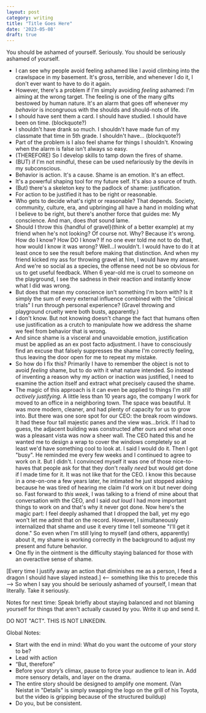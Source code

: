 ```yaml
---
layout: post
category: writing
title: "Title Goes Here"
date: '2023-05-08'
draft: true
---
```


You should be ashamed of yourself. Seriously. You should be seriously ashamed of yourself. 

- I can see why people avoid feeling ashamed like I avoid climbing into the crawlspace in my basement. It's gross, terrible, and whenever I do it, I don't ever want to have to do it again. 
- However, there's a problem if I'm simply avoiding _feeling_ ashamed: I'm aiming at the wrong target. The feeling is one of the many gifts bestowed by human nature. It's an alarm that goes off whenever my _behavior_ is incongruous with the shoulds and should-nots of life.
- I should have sent them a card. I should have studied. I should have been on time. (blockquote?)
- I shouldn't have drank so much. I shouldn't have made fun of my classmate that time in 5th grade. I shouldn't have... (blockquote?)
- Part of the problem is I also feel shame for things I shouldn't. Knowing when the alarm is false isn't always so easy. 
- (THEREFORE) So I develop skills to tamp down the fires of shame.
- (BUT) if I'm not mindful, these can be used nefariously by the devils in my subconscious.
- Behavior is action. It's a cause. Shame is an emotion. It's an effect. 
- It's a powerful shaping tool for my future self. It's also a source of truth.
- (But) there's a skeleton key to the padlock of shame: justification.
- For action to be justified it has to be right or reasonable. 
- Who gets to decide what's right or reasonable? That depends. Society, community, culture, era, and upbringing all have a hand in molding what I believe to be right, but there's another force that guides me: My conscience. And man, does _that_ sound lame. 
- Should I throw this {handful of gravel}(think of a better example) at my friend when he's not looking? Of course not. Why? Because it's wrong. How do I know? How DO I know? If no one ever told me not to do that, how would I know it was wrong? Well...I wouldn't. I would have to do it at least once to see the result before making that distinction. And when my friend kicked my ass for throwing gravel at him, I would have my answer. And we're so social as a species, the offense need not be so obvious for us to get useful feedback. When 6 year-old me is cruel to someone on the playground, I see the sadness in their reaction and instantly know what I did was wrong.
- But does that mean my conscience isn't something I'm born with? Is it simply the sum of every external influence combined with the "clinical trials" I run through personal experience? (Gravel throwing and playground cruelty were both busts, apparently.)
- I don't know. But not knowing doesn't change the fact that humans often use justification as a crutch to manipulate how we address the shame we feel from behavior that is wrong.
- And since shame is a visceral and unavoidable emotion, justification must be applied as an ex post facto adjustment. I have to consciously find an excuse that falsely suppresses the shame I'm correctly feeling, thus leaving the door open for me to repeat my mistake.
- So how do I fix this? Primarily I have to remember the object is not to avoid _feeling_ shame, but to do with it what nature intended. So instead of inventing a reason why my action or inaction was justified, I need to examine the action itself and extract what precisely caused the shame. 
- The magic of this approach is it can even be applied to things I'm _still actively justifying_. A little less than 10 years ago, the company I work for moved to an office in a neighboring town. The space was beautiful. It was more modern, cleaner, and had plenty of capacity for us to grow into. But there was one sore spot for our CEO: the break room windows. It had these four tall majestic panes and the view was...brick. If I had to guess, the adjacent building was constructed after ours and what once was a pleasant vista was now a sheer wall. The CEO hated this and he wanted me to design a wrap to cover the windows completely so at least we'd have something cool to look at. I said I would do it. Then I got "busy". He reminded me every few weeks and I continued to agree to work on it. But I didn't. I convinced myself it was one of those nice-to-haves that people ask for that they don't really _need_ but would get done if I made time for it. It was not like that for the CEO. I know this because in a one-on-one a few years later, he intimated he just stopped asking because he was tired of hearing me claim I'd work on it but never doing so. Fast forward to _this week_, I was talking to a friend of mine about that conversation with the CEO, and I said _out loud_ I had more important things to work on and that's why it never got done. Now here's the magic part: I feel deeply ashamed that I dropped the ball, yet my ego won't let me admit that on the record. However, I simultaneously internalized that shame and use it every time I tell someone "I'll get it done." So even when I'm still lying to myself (and others, apparently) about it, my shame is working correctly in the background to adjust my present and future behavior.
- One fly in the ointment is the difficulty staying balanced for those with an overactive sense of shame.

[Every time I justify away an action that diminishes me as a person, I feed a dragon I should have slayed instead.] <-- something like this to precede this --> So when I say you should be seriously ashamed of yourself, I mean that literally. Take it seriously.

Notes for next time: Speak briefly about staying balanced and not blaming yourself for things that aren't actually caused by you. Write it up and send it.

DO NOT "ACT". THIS IS NOT LINKEDIN.

Global Notes:

- Start with the end in mind: What do you want the outcome of your story to be?
- Lead with action
- “But, therefore”
- Before your story’s climax, pause to force your audience to lean in. Add more sensory details, and layer on the drama.
- The entire story should be designed to amplify one moment. (Van Neistat in "Details" is simply swapping the logo on the grill of his Toyota, but the video is gripping because of the structured buildup)
- Do you, but be consistent.
